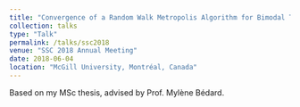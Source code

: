```yaml
---
title: "Convergence of a Random Walk Metropolis Algorithm for Bimodal Target Distribution"
collection: talks
type: "Talk"
permalink: /talks/ssc2018
venue: "SSC 2018 Annual Meeting"
date: 2018-06-04
location: "McGill University, Montréal, Canada"
---
```


Based on my MSc thesis, advised by Prof. Mylène Bédard.
